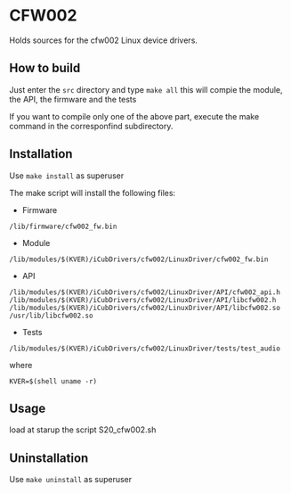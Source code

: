 # CFW002
Holds sources for the cfw002 Linux device drivers.

## How to build
Just enter the `src` directory and type
`make all`
this will compie the module, the API, the firmware and the tests

If you want to compile only one of the above part, execute the make command in the corresponfind subdirectory.

## Installation
Use
`make install`
as superuser

The make script will install the following files:
* Firmware

`/lib/firmware/cfw002_fw.bin`

* Module

`/lib/modules/$(KVER)/iCubDrivers/cfw002/LinuxDriver/cfw002_fw.bin`

* API

```
/lib/modules/$(KVER)/iCubDrivers/cfw002/LinuxDriver/API/cfw002_api.h
/lib/modules/$(KVER)/iCubDrivers/cfw002/LinuxDriver/API/libcfw002.h
/lib/modules/$(KVER)/iCubDrivers/cfw002/LinuxDriver/API/libcfw002.so
/usr/lib/libcfw002.so
```

* Tests

`/lib/modules/$(KVER)/iCubDrivers/cfw002/LinuxDriver/tests/test_audio`

where

`KVER=$(shell uname -r)`
	
## Usage
load at starup the script S20_cfw002.sh

## Uninstallation
Use
`make uninstall`
as superuser
